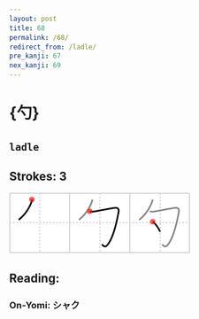```yaml
---
layout: post
title: 68
permalink: /68/
redirect_from: /ladle/
pre_kanji: 67
nex_kanji: 69
---
```


# {勺}

## `ladle`

## Strokes: 3

<div class="stroke"><img src="../images/E58BBA.png" /></div>

## Reading:

### On-Yomi: シャク
